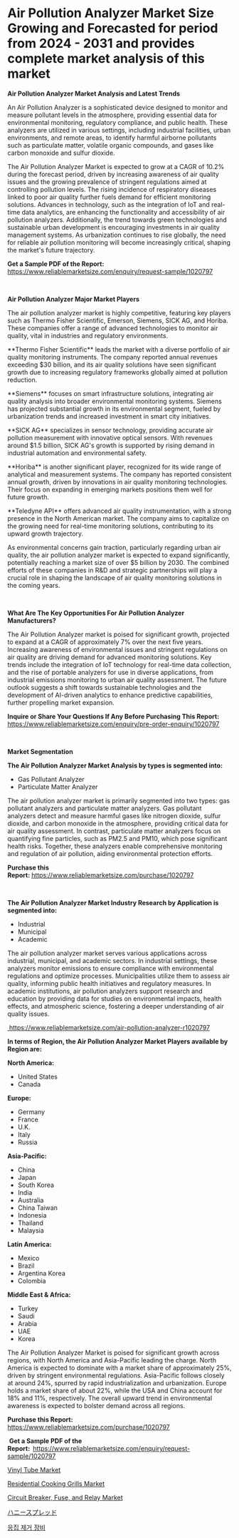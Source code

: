 <p><h1>Air Pollution Analyzer Market Size Growing and Forecasted for period from 2024 - 2031 and provides complete market analysis of this market</h1></p><p><strong>Air Pollution Analyzer Market Analysis and Latest Trends</strong></p>
<p><p>An Air Pollution Analyzer is a sophisticated device designed to monitor and measure pollutant levels in the atmosphere, providing essential data for environmental monitoring, regulatory compliance, and public health. These analyzers are utilized in various settings, including industrial facilities, urban environments, and remote areas, to identify harmful airborne pollutants such as particulate matter, volatile organic compounds, and gases like carbon monoxide and sulfur dioxide.</p><p>The Air Pollution Analyzer Market is expected to grow at a CAGR of 10.2% during the forecast period, driven by increasing awareness of air quality issues and the growing prevalence of stringent regulations aimed at controlling pollution levels. The rising incidence of respiratory diseases linked to poor air quality further fuels demand for efficient monitoring solutions. Advances in technology, such as the integration of IoT and real-time data analytics, are enhancing the functionality and accessibility of air pollution analyzers. Additionally, the trend towards green technologies and sustainable urban development is encouraging investments in air quality management systems. As urbanization continues to rise globally, the need for reliable air pollution monitoring will become increasingly critical, shaping the market's future trajectory.</p></p>
<p><strong>Get a Sample PDF of the Report:&nbsp;</strong> <a href="https://www.reliablemarketsize.com/enquiry/request-sample/1020797">https://www.reliablemarketsize.com/enquiry/request-sample/1020797</a></p>
<p>&nbsp;</p>
<p><strong>Air Pollution Analyzer Major Market Players</strong></p>
<p><p>The air pollution analyzer market is highly competitive, featuring key players such as Thermo Fisher Scientific, Emerson, Siemens, SICK AG, and Horiba. These companies offer a range of advanced technologies to monitor air quality, vital in industries and regulatory environments.</p><p>**Thermo Fisher Scientific** leads the market with a diverse portfolio of air quality monitoring instruments. The company reported annual revenues exceeding $30 billion, and its air quality solutions have seen significant growth due to increasing regulatory frameworks globally aimed at pollution reduction.</p><p>**Siemens** focuses on smart infrastructure solutions, integrating air quality analysis into broader environmental monitoring systems. Siemens has projected substantial growth in its environmental segment, fueled by urbanization trends and increased investment in smart city initiatives.</p><p>**SICK AG** specializes in sensor technology, providing accurate air pollution measurement with innovative optical sensors. With revenues around $1.5 billion, SICK AG's growth is supported by rising demand in industrial automation and environmental safety.</p><p>**Horiba** is another significant player, recognized for its wide range of analytical and measurement systems. The company has reported consistent annual growth, driven by innovations in air quality monitoring technologies. Their focus on expanding in emerging markets positions them well for future growth.</p><p>**Teledyne API** offers advanced air quality instrumentation, with a strong presence in the North American market. The company aims to capitalize on the growing need for real-time monitoring solutions, contributing to its upward growth trajectory.</p><p>As environmental concerns gain traction, particularly regarding urban air quality, the air pollution analyzer market is expected to expand significantly, potentially reaching a market size of over $5 billion by 2030. The combined efforts of these companies in R&D and strategic partnerships will play a crucial role in shaping the landscape of air quality monitoring solutions in the coming years.</p></p>
<p>&nbsp;</p>
<p><strong>What Are The Key Opportunities For Air Pollution Analyzer Manufacturers?</strong></p>
<p><p>The Air Pollution Analyzer market is poised for significant growth, projected to expand at a CAGR of approximately 7% over the next five years. Increasing awareness of environmental issues and stringent regulations on air quality are driving demand for advanced monitoring solutions. Key trends include the integration of IoT technology for real-time data collection, and the rise of portable analyzers for use in diverse applications, from industrial emissions monitoring to urban air quality assessment. The future outlook suggests a shift towards sustainable technologies and the development of AI-driven analytics to enhance predictive capabilities, further propelling market expansion.</p></p>
<p><strong>Inquire or Share Your Questions If Any Before Purchasing This Report:</strong> <a href="https://www.reliablemarketsize.com/enquiry/pre-order-enquiry/1020797">https://www.reliablemarketsize.com/enquiry/pre-order-enquiry/1020797</a></p>
<p>&nbsp;</p>
<p><strong>Market Segmentation</strong></p>
<p><strong>The Air Pollution Analyzer Market Analysis by types is segmented into:</strong></p>
<p><ul><li>Gas Pollutant Analyzer</li><li>Particulate Matter Analyzer</li></ul></p>
<p><p>The air pollution analyzer market is primarily segmented into two types: gas pollutant analyzers and particulate matter analyzers. Gas pollutant analyzers detect and measure harmful gases like nitrogen dioxide, sulfur dioxide, and carbon monoxide in the atmosphere, providing critical data for air quality assessment. In contrast, particulate matter analyzers focus on quantifying fine particles, such as PM2.5 and PM10, which pose significant health risks. Together, these analyzers enable comprehensive monitoring and regulation of air pollution, aiding environmental protection efforts.</p></p>
<p><strong>Purchase this Report:&nbsp;</strong><a href="https://www.reliablemarketsize.com/purchase/1020797">https://www.reliablemarketsize.com/purchase/1020797</a></p>
<p>&nbsp;</p>
<p><strong>The Air Pollution Analyzer Market Industry Research by Application is segmented into:</strong></p>
<p><ul><li>Industrial</li><li>Municipal</li><li>Academic</li></ul></p>
<p><p>The air pollution analyzer market serves various applications across industrial, municipal, and academic sectors. In industrial settings, these analyzers monitor emissions to ensure compliance with environmental regulations and optimize processes. Municipalities utilize them to assess air quality, informing public health initiatives and regulatory measures. In academic institutions, air pollution analyzers support research and education by providing data for studies on environmental impacts, health effects, and atmospheric science, fostering a deeper understanding of air quality issues.</p></p>
<p><a href="https://www.reliablemarketsize.com/air-pollution-analyzer-r1020797">&nbsp;https://www.reliablemarketsize.com/air-pollution-analyzer-r1020797</a></p>
<p><strong>In terms of Region, the Air Pollution Analyzer Market Players available by Region are:</strong></p>
<p>
    <p> <strong> North America: </strong>
        <ul>
            <li>United States</li>
            <li>Canada</li>
        </ul>
        </p> 
    <p> <strong> Europe: </strong>
        <ul>
            <li>Germany</li>
            <li>France</li>
            <li>U.K.</li>
            <li>Italy</li>
            <li>Russia</li>
        </ul>
        </p> 
    <p> <strong> Asia-Pacific: </strong>
        <ul>
            <li>China</li>
            <li>Japan</li>
            <li>South Korea</li>
            <li>India</li>
            <li>Australia</li>
            <li>China Taiwan</li>
            <li>Indonesia</li>
            <li>Thailand</li>
            <li>Malaysia</li>
        </ul>
        </p> 
    <p> <strong> Latin America: </strong>
        <ul>
            <li>Mexico</li>
            <li>Brazil</li>
            <li>Argentina Korea</li>
            <li>Colombia</li>
        </ul>
        </p> 
    <p> <strong> Middle East & Africa: </strong>
        <ul>
            <li>Turkey</li>
            <li>Saudi</li>
            <li>Arabia</li>
            <li>UAE</li>
            <li>Korea</li>
        </ul>
    </p>
    </p>
<p><p>The Air Pollution Analyzer Market is poised for significant growth across regions, with North America and Asia-Pacific leading the charge. North America is expected to dominate with a market share of approximately 25%, driven by stringent environmental regulations. Asia-Pacific follows closely at around 24%, spurred by rapid industrialization and urbanization. Europe holds a market share of about 22%, while the USA and China account for 18% and 11%, respectively. The overall upward trend in environmental awareness is expected to bolster demand across all regions.</p></p>
<p><strong>Purchase this Report: </strong><a href="https://www.reliablemarketsize.com/purchase/1020797">https://www.reliablemarketsize.com/purchase/1020797</a></p>
<p>&nbsp;<strong>Get a Sample PDF of the Report:&nbsp;&nbsp;</strong><a href="https://www.reliablemarketsize.com/enquiry/request-sample/1020797">https://www.reliablemarketsize.com/enquiry/request-sample/1020797</a></p>
<p><strong></strong></p>
<p><p><a href="https://issuu.com/reportprime-2/docs/vinyl-tube-market-size-2030.pptx_cfaf86aa4c5605">Vinyl Tube Market</a></p><p><a href="https://medium.com/@tavaresauer/in-the-residential-cooking-grills-market-the-main-focus-is-on-keeping-costs-low-and-getting-the-6495122495b1">Residential Cooking Grills Market</a></p><p><a href="https://medium.com/@tavaresauer/this-circuit-breaker-fuse-and-relay-market-research-report-evaluates-the-key-market-trends-96f57e96dc8e">Circuit Breaker, Fuse, and Relay Market</a></p><p><a href="https://medium.com/@trudymohr81/honey-spreads-market-%E3%81%AF-%E3%82%B3%E3%82%B9%E3%83%88%E7%AE%A1%E7%90%86%E3%81%A8%E5%8A%B9%E7%8E%87%E5%90%91%E4%B8%8A%E3%82%92%E5%84%AA%E5%85%88%E3%81%97%E3%81%BE%E3%81%99-%E3%81%95%E3%82%89%E3%81%AB-%E5%A0%B1%E5%91%8A%E6%9B%B8%E3%81%AF%E5%B8%82%E5%A0%B4%E3%81%AE%E9%9C%80%E8%A6%81%E9%9D%A2%E3%81%A8%E4%BE%9B%E7%B5%A6%E9%9D%A2%E3%81%AE%E4%B8%A1%E6%96%B9%E3%82%92%E3%82%AB%E3%83%90%E3%83%BC%E3%81%97%E3%81%A6%E3%81%84%E3%81%BE%E3%81%99-honey-spreads-%E5%B8%82%E5%A0%B4%E3%81%AF-2024-%E3%81%8B%E3%82%89-cfb9eafc888b">ハニースプレッド</a></p><p><a href="https://medium.com/@exodusallen/deagglomerating-equipment-market-%EC%9D%98-%EA%B8%80%EB%A1%9C%EB%B2%8C-%EC%8B%9C%EC%9E%A5-%EA%B0%9C%EC%9A%94%EB%8A%94-%EC%A0%84-%EC%84%B8%EA%B3%84-%EB%B0%8F-%EC%A3%BC%EC%9A%94-%EC%8B%9C%EC%9E%A5%EC%9D%98-%EC%82%B0%EC%97%85%EC%97%90-%EC%98%81%ED%96%A5%EC%9D%84-%EB%AF%B8%EC%B9%98%EB%8A%94-%EC%A3%BC%EC%9A%94-%ED%8A%B8%EB%A0%8C%EB%93%9C%EC%97%90-%EB%8C%80%ED%95%9C-%EB%8F%85%ED%8A%B9%ED%95%9C-%EA%B4%80%EC%A0%90%EC%9D%84-%EC%A0%9C%EA%B3%B5%ED%95%A9%EB%8B%88%EB%8B%A4-328e3a9ff435">응집 제거 장비</a></p></p>